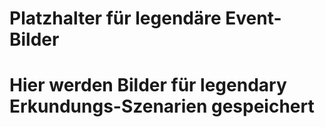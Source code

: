 # Platzhalter für legendäre Event-Bilder
# Hier werden Bilder für legendary Erkundungs-Szenarien gespeichert
